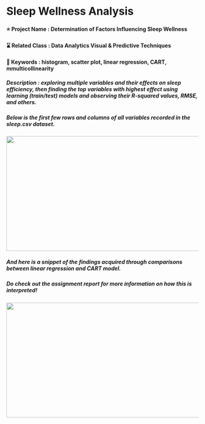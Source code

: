 # Sleep Wellness Analysis

#### ⭐ Project Name : Determination of Factors Influencing Sleep Wellness 
#### ⌛ Related Class : Data Analytics Visual & Predictive Techniques
#### 🔑 Keywords : histogram, scatter plot, linear regression, CART, mmulticollinearity
##### Description : exploring multiple variables and their effects on sleep efficiency, then finding the top variables with highest effect using learning (train/test) models and observing their R-squared values, RMSE, and others. 


##### Below is the first few rows and columns of all variables recorded in the sleep.csv dataset.
<img src="https://github.com/user-attachments/assets/a13087f8-587e-48f0-8494-77868eec0bec" width="850" height="300">


##### And here is a snippet of the findings acquired through comparisons between linear regression and CART model. 
##### Do check out the assignment report for more information on how this is interpreted!
<img src="https://github.com/user-attachments/assets/e0c6ed07-5d2a-40ea-8baa-2b8dd8981c12" width="550" height="300">


